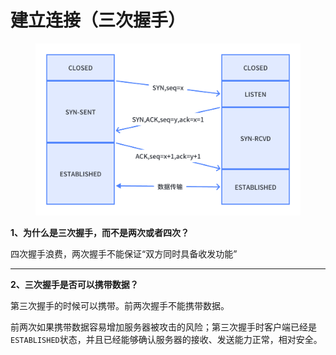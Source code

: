 # 建立连接（三次握手）



<figure><img src="../../../.gitbook/assets/whiteboard_exported_image.png" alt=""><figcaption></figcaption></figure>

**1、为什么是三次握手，而不是两次或者四次？**

四次握手浪费，两次握手不能保证“双方同时具备收发功能”

****

**2、三次握手是否可以携带数据？**

第三次握手的时候可以携带。前两次握手不能携带数据。

前两次如果携带数据容易增加服务器被攻击的风险；第三次握手时客户端已经是`ESTABLISHED`状态，并且已经能够确认服务器的接收、发送能力正常，相对安全。
